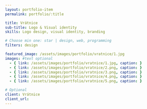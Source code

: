 ```yaml
---
layout: portfolio-item
permalink: portfolio/:title

title: Vrátnice
sub-title: Logo & Visual identity
skills: Logo design, visual identity, branding

# Choose min one: star | design, web, programming
filters: design

featured_image: /assets/images/portfolio/vratnice/1.jpg
images: #text optional
  - { link: /assets/images/portfolio/vratnice/1.jpg, caption: }
  - { link: /assets/images/portfolio/vratnice/2.png, caption: }
  - { link: /assets/images/portfolio/vratnice/3.png, caption: }
  - { link: /assets/images/portfolio/vratnice/4.png, caption: }
  - { link: /assets/images/portfolio/vratnice/5.png, caption: }

# Optional
client: Vrátnice
client_url:
---
```

